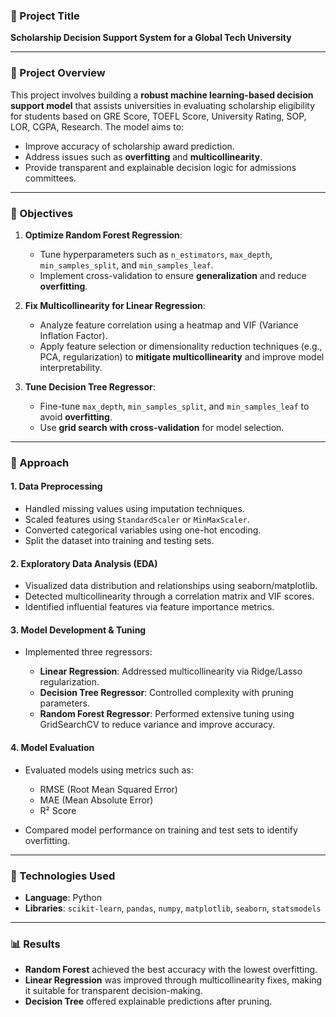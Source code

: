 ### 🎯 Project Title

**Scholarship Decision Support System for a Global Tech University**

---

### 🧠 Project Overview

This project involves building a **robust machine learning-based decision support model** that assists universities in evaluating scholarship eligibility for students based on GRE Score,	TOEFL Score, University Rating,	SOP, LOR, CGPA,	Research.
The model aims to:

* Improve accuracy of scholarship award prediction.
* Address issues such as **overfitting** and **multicollinearity**.
* Provide transparent and explainable decision logic for admissions committees.

---

### 📌 Objectives

1. **Optimize Random Forest Regression**:

   * Tune hyperparameters such as `n_estimators`, `max_depth`, `min_samples_split`, and `min_samples_leaf`.
   * Implement cross-validation to ensure **generalization** and reduce **overfitting**.

2. **Fix Multicollinearity for Linear Regression**:

   * Analyze feature correlation using a heatmap and VIF (Variance Inflation Factor).
   * Apply feature selection or dimensionality reduction techniques (e.g., PCA, regularization) to **mitigate multicollinearity** and improve model interpretability.

3. **Tune Decision Tree Regressor**:

   * Fine-tune `max_depth`, `min_samples_split`, and `min_samples_leaf` to avoid **overfitting**.
   * Use **grid search with cross-validation** for model selection.

---

### 🧪 Approach

#### 1. **Data Preprocessing**

* Handled missing values using imputation techniques.
* Scaled features using `StandardScaler` or `MinMaxScaler`.
* Converted categorical variables using one-hot encoding.
* Split the dataset into training and testing sets.

#### 2. **Exploratory Data Analysis (EDA)**

* Visualized data distribution and relationships using seaborn/matplotlib.
* Detected multicollinearity through a correlation matrix and VIF scores.
* Identified influential features via feature importance metrics.

#### 3. **Model Development & Tuning**

* Implemented three regressors:

  * **Linear Regression**: Addressed multicollinearity via Ridge/Lasso regularization.
  * **Decision Tree Regressor**: Controlled complexity with pruning parameters.
  * **Random Forest Regressor**: Performed extensive tuning using GridSearchCV to reduce variance and improve accuracy.

#### 4. **Model Evaluation**

* Evaluated models using metrics such as:

  * RMSE (Root Mean Squared Error)
  * MAE (Mean Absolute Error)
  * R² Score
* Compared model performance on training and test sets to identify overfitting.

---

### 🧰 Technologies Used

* **Language**: Python
* **Libraries**: `scikit-learn`, `pandas`, `numpy`, `matplotlib`, `seaborn`, `statsmodels`

---

### 📊 Results

* **Random Forest** achieved the best accuracy with the lowest overfitting.
* **Linear Regression** was improved through multicollinearity fixes, making it suitable for transparent decision-making.
* **Decision Tree** offered explainable predictions after pruning.

